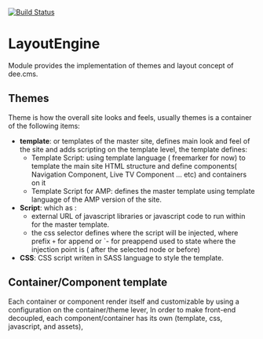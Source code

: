 [![Build Status](https://semaphoreci.com/api/v1/dee-media/d-view-layout/branches/master/badge.svg)](https://semaphoreci.com/dee-media/d-view-layout)

# LayoutEngine
Module provides the implementation of themes and layout concept of dee.cms.
## Themes
Theme is how the overall site looks and feels, usually themes is a container of the following items:
- **template**: or templates of the master site, defines main look and feel of the site and adds scripting on the template level, the template defines:
    - Template Script: using template language ( freemarker for now) to template the main site HTML structure and define components( Navigation Component, Live TV Component ... etc) and containers on it
    - Template Script for AMP: defines the master template using template language of the AMP version of the site.
- **Script**: which as :
    - external URL of javascript libraries or javascript code to run within for the master template. 
    - the css selector defines where the script will be injected, where prefix `+` for append or `- for preappend used to state where the injection point is ( after the selected node or before)
- **CSS**: CSS script writen in SASS language to style the template.

## Container/Component template
Each container or component render itself and customizable by using a configuration on the container/theme lever,
In order to make front-end decoupled, each component/container has its own (template, css, javascript, and assets), 